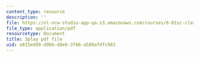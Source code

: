 ```yaml
---
content_type: resource
description: ''
file: https://ol-ocw-studio-app-qa.s3.amazonaws.com/courses/8-01sc-classical-mechanics-fall-2016/e815edd9d9b6d8e83f66a589afdfc983_NiCMMn12CIs.pdf
file_type: application/pdf
resourcetype: Document
title: 3play pdf file
uid: e815edd9-d9b6-d8e8-3f66-a589afdfc983
---
```

